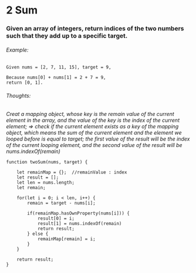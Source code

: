 # 2 Sum

### Given an array of integers, return indices of the two numbers such that they add up to a specific target.


###### Example:

```
Given nums = [2, 7, 11, 15], target = 9,

Because nums[0] + nums[1] = 2 + 7 = 9,
return [0, 1].
```

###### Thoughts:
*Creat a mapping object, whose key is the remain value of the current element in the array, and the value of the key is the index of the current element; => check if the current element exists as a key of the mapping object, which means the sum of the current element and the element we looped before is equal to target; the first value of the result will be the index of the current looping element, and the second value of the result will be nums.indexOf(remain)*

```
function twoSum(nums, target) {

	let remainMap = {};  //remainValue : index 
	let result = [];
	let len = nums.length;
	let remain;

	for(let i = 0; i < len, i++) {
		remain = target - nums[i];

		if(remainMap.hasOwnProperty(nums[i])) {
			result[0] = i;
			result[1] = nums.indexOf(remain)
			return result;
		} else {
			remainMap[remain] = i;
		}
	}

	return result;
}
```

